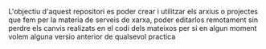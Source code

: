 L'objectiu d'aquest repositori es poder crear i utilitzar els arxius o projectes que fem per la materia de serveis de xarxa, poder editarlos remotament sin perdre els canvis realizats en el codi dels mateixos per si en algun moment volem alguna versio anterior de qualsevol practica
